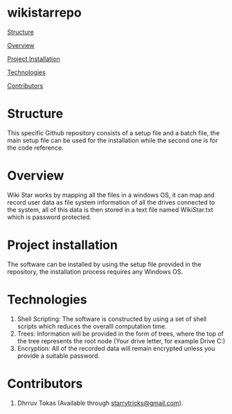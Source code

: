 # wikistarrepo
[Structure](#structure)

[Overview](#overview)

[Project Installation](#project-installation)

[Technologies](#technologies)

[Contributors](#contributors)

# Structure

This specific Github repository consists of a setup file and a batch file, the main setup file can be used for the installation while the second one is for the code reference. 

# Overview

Wiki Star works by mapping all the files in a windows OS, it can map and record user data as file system information of all the drives connected to the system, all of this data is then stored in a text file named WikiStar.txt which is password protected.

# Project installation

The software can be installed by using the setup file provided in the repository, the installation process requires any Windows OS.

# Technologies

1. Shell Scripting: The software is constructed by using a set of shell scripts which reduces the overalll computation time.
2. Trees: Information will be provided in the form of trees, where the top of the tree represents the root node (Your drive letter, for example Drive C:)
3. Encryption: All of the recorded data will remain encrypted unless you provide a suitable password.

# Contributors

1. Dhrruv Tokas (Available through starrytricks@gmail.com).

